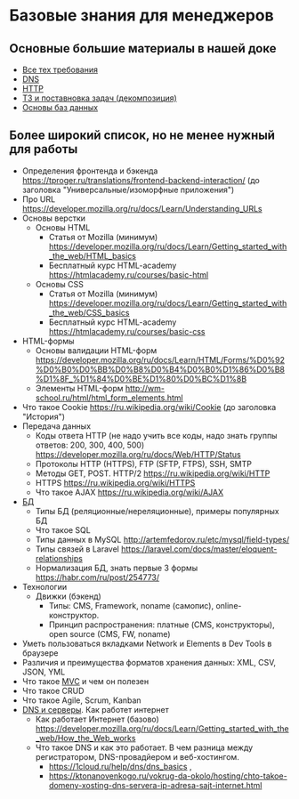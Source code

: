 # Базовые знания для менеджеров


## Основные большие материалы в нашей доке

- [Все тех требования](http://docs.flagstudio.ru/share/eyJpdiI6InFFOW55MlBtcGxOdlJ5MEMyMHhwcHc9PSIsInZhbHVlIjoiT3U3REs5NDFqVGo1bjJ5b0M3aVpycHUzZHU5WEhNQTZFUDV4ME9NYTE2emxuZERSaitDZGEzV2I5R01Cek5zMSIsIm1hYyI6ImNkMTQ2MzNjMWQzZjc2ZTEyMjJkNjZkZDdkYzQyMjVkNzExZjVjODcxYTUzNDljYTFjZDU0ODIyYzgzNTk0MzcifQ==)
- [DNS](http://docs.flagstudio.ru/share/eyJpdiI6IjUxYUplUTN0U0taeU1rZ1pjbFcxNHc9PSIsInZhbHVlIjoiNkQrdkNJMGRxXC9MNjBURDVnV1lVdEFPUHkxbFhGTnUyWm95XC9cL1wvQlJFSEE9IiwibWFjIjoiYjcyOGI4MjU2YjNlZWJlYjg2YmZlNDU3MDAwYWQwZTQ4NDI4M2RiNGUwZDMyMjkxNzRhNzA2MWUzZDJmODc4NiJ9)
- [HTTP](http://docs.flagstudio.ru/share/eyJpdiI6IlBIM00zTXZIdytxaHN6NGFpenIxK1E9PSIsInZhbHVlIjoiNWE4K1wvZ1wvTlZLaGdNWDFRVFFBeGV3ckh1UStcL2hcL0t5VmRlRXNPVkRFeEk9IiwibWFjIjoiNzQ3MjEyYmI0NjE4MmI1MzYyYzdkM2RmZDVjNTIwNzRkMDYxOGU1Yjc5ODYzNDJlZjgzNGU3M2NkN2MwZWM5NiJ9)
- [ТЗ и поставновка задач (декомпозиция)](http://docs.flagstudio.ru/share/eyJpdiI6Im1uN0dLNjhvOHIyZHMrOFVhNHU4UlE9PSIsInZhbHVlIjoiTjFUU2JWdDRlM1dvQ0t1djAyR1h6dGVvbGk1aVEyUzRBQ3NYVnl5aFhcL1k9IiwibWFjIjoiNTYzYmY0NzQ0NjE5ZjFiNmE2OGZiY2U5NThkNWJhNjRiNDE4MTc4MGY1NGZmNGZkNTNjZDVlN2NhZTgwOWMxZiJ9)
- [Основы баз данных](http://docs.flagstudio.ru/share/eyJpdiI6IlwvSTVyT3ZERDZcL0JXMnlcL3FITFR3eEE9PSIsInZhbHVlIjoiOGljVUd2dThUTmp1MEEzXC9wTGEyeHpObUREQmI5T1FOZzhQQ0dtWGhZd1U9IiwibWFjIjoiZjExMDBkZDY2NmYwNmI2NGExYTJhMDAzZDQzYmI3NDk3Mjc3YzQ1ZWZkMTFmZDRmY2Y1OTI0ZTNlMDJlYWJmYSJ9)

## Более широкий список, но не менее нужный для работы

- Определения фронтенда и бэкенда https://tproger.ru/translations/frontend-backend-interaction/ (до заголовка "Универсальные/изоморфные приложения")
- Про URL https://developer.mozilla.org/ru/docs/Learn/Understanding_URLs
- Основы верстки
  - Основы HTML
      - Статья от Mozilla (минимум) https://developer.mozilla.org/ru/docs/Learn/Getting_started_with_the_web/HTML_basics
      - Бесплатный курс HTML-academy https://htmlacademy.ru/courses/basic-html
  - Основы CSS
      - Статья от Mozilla (минимум) https://developer.mozilla.org/ru/docs/Learn/Getting_started_with_the_web/CSS_basics
      - Бесплатный курс HTML-academy https://htmlacademy.ru/courses/basic-css
- HTML-формы
  - Основы валидации HTML-форм https://developer.mozilla.org/ru/docs/Learn/HTML/Forms/%D0%92%D0%B0%D0%BB%D0%B8%D0%B4%D0%B0%D1%86%D0%B8%D1%8F_%D1%84%D0%BE%D1%80%D0%BC%D1%8B
  - Элементы HTML-форм http://wm-school.ru/html/html_form_elements.html
- Что такое Cookie https://ru.wikipedia.org/wiki/Cookie (до заголовка "История")
- Передача данных
  - Коды ответа HTTP (не надо учить все коды, надо знать группы ответов: 200, 300, 400, 500) https://developer.mozilla.org/ru/docs/Web/HTTP/Status
  - Протоколы HTTP (HTTPS), FTP (SFTP, FTPS), SSH, SMTP
  - Методы GET, POST. HTTP/2 https://ru.wikipedia.org/wiki/HTTP
  - HTTPS https://ru.wikipedia.org/wiki/HTTPS
  - Что такое AJAX https://ru.wikipedia.org/wiki/AJAX
- [БД](DB.md)
  - Типы БД (реляционные/нереляционные), примеры популярных БД
  - Что такое SQL
  - Типы данных в MySQL http://artemfedorov.ru/etc/mysql/field-types/
  - Типы связей в Laravel https://laravel.com/docs/master/eloquent-relationships
  - Нормализация БД, знать первые 3 формы https://habr.com/ru/post/254773/
- Технологии
  - Движки (бэкенд)
    - Типы: CMS, Framework, noname (самопис), online-конструктор.
    - Принцип распространения: платные (CMS, конструкторы), open source (CMS, FW, noname)
- Уметь пользоваться вкладками Network и Elements в Dev Tools в браузере
- Различия и преимущества форматов хранения данных: XML, CSV, JSON, YML
- Что такое [MVC](TZ.md) и чем он полезен
- Что такое CRUD
- Что такое Agile, Scrum, Kanban
- [DNS и серверы](DNS.md). Как работет интернет
  - Как работает Интернет (базово) https://developer.mozilla.org/ru/docs/Learn/Getting_started_with_the_web/How_the_Web_works
  - Что такое DNS и как это работает. В чем разница между регистратором, DNS-провадйером и веб-хостингом.
      - https://1cloud.ru/help/dns/dns_basics ,
      - https://ktonanovenkogo.ru/vokrug-da-okolo/hosting/chto-takoe-domeny-xosting-dns-servera-ip-adresa-sajt-internet.html
